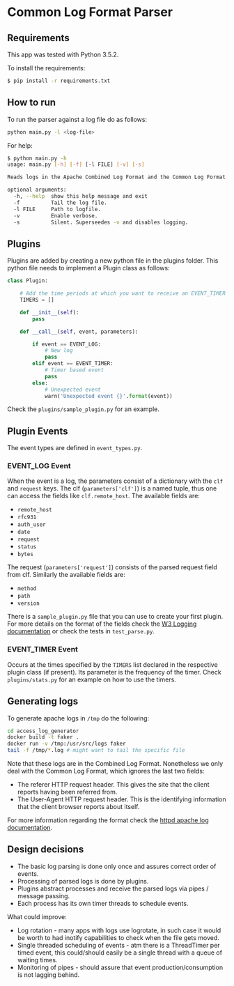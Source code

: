 # Common Log Format Parser

## Requirements

This app was tested with Python 3.5.2.

To install the requirements:

```bash
$ pip install -r requirements.txt
```

## How to run

To run the parser against a log file do as follows:

```bash
python main.py -l <log-file>
```

For help:

```bash
$ python main.py -h
usage: main.py [-h] [-f] [-l FILE] [-v] [-s]

Reads logs in the Apache Combined Log Format and the Common Log Format.

optional arguments:
  -h, --help  show this help message and exit
  -f          Tail the log file.
  -l FILE     Path to logfile.
  -v          Enable verbose.
  -s          Silent. Superseedes -v and disables logging.
```

## Plugins

Plugins are added by creating a new python file in the plugins folder.
This python file needs to implement a Plugin class as follows:

```python
class Plugin:

    # Add the time periods at which you want to receive an EVENT_TIMER
    TIMERS = [] 

    def __init__(self):
        pass

    def __call__(self, event, parameters):

        if event == EVENT_LOG:
            # New log
            pass
        elif event == EVENT_TIMER:
            # Timer based event
            pass
        else:
            # Unexpected event
            warn('Unexpected event {}'.format(event))
```

Check the `plugins/sample_plugin.py` for an example.

## Plugin Events

The event types are defined in `event_types.py`. 

### EVENT_LOG Event

When the event is a log, the parameters consist of a dictionary with the `clf` and `request` keys.
The clf (`parameters['clf']`) is a named tuple, thus one can access the fields like `clf.remote_host`.
The available fields are:

* `remote_host`
* `rfc931`
* `auth_user`
* `date`
* `request`
* `status`
* `bytes`

The request (`parameters['request']`) consists of the parsed request field from clf.
Similarly the available fields are:

* `method`
* `path`
* `version`

There is a `sample_plugin.py` file that you can use to create your first plugin.
For more details on the format of the fields check the [W3 Logging documentation](https://www.w3.org/Daemon/User/Config/Logging.html) or check the tests in `test_parse.py`.

### EVENT_TIMER Event

Occurs at the times specified by the `TIMERS` list declared in the respective plugin class (if present).
Its parameter is the frequency of the timer.
Check `plugins/stats.py` for an example on how to use the timers.

## Generating logs

To generate apache logs in `/tmp` do the following:

```bash
cd access_log_generator
docker build -t faker .
docker run -v /tmp:/usr/src/logs faker
tail -f /tmp/*.log # might want to tail the specific file
```

Note that these logs are in the Combined Log Format.
Nonetheless we only deal with the Common Log Format, which ignores the last two fields:

* The referer HTTP request header. This gives the site that the client reports having been referred from.
* The User-Agent HTTP request header. This is the identifying information that the client browser reports about itself.

For more information regarding the format check the [httpd apache log documentation](https://httpd.apache.org/docs/2.4/logs.html).

## Design decisions

* The basic log parsing is done only once and assures correct order of events.
* Processing of parsed logs is done by plugins.
* Plugins abstract processes and receive the parsed logs via pipes / message passing.
* Each process has its own timer threads to schedule events.

What could improve:

* Log rotation - many apps with logs use logrotate, in such case it would be worth to had inotify capabilities to check when the file gets moved.
* Single threaded scheduling of events - atm there is a ThreadTimer per timed event, this could/should easily be a single thread with a queue of waiting times.
* Monitoring of pipes - should assure that event production/consumption is not lagging behind. 

